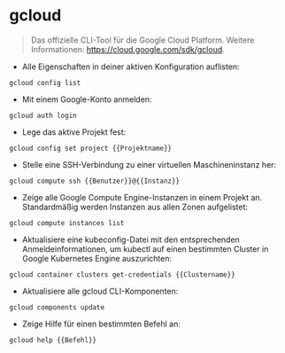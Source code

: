# gcloud

> Das offizielle CLI-Tool für die Google Cloud Platform.
> Weitere Informationen: https://cloud.google.com/sdk/gcloud.

- Alle Eigenschaften in deiner aktiven Konfiguration auflisten:

`gcloud config list`

- Mit einem Google-Konto anmelden:

`gcloud auth login`

- Lege das aktive Projekt fest:

`gcloud config set project {{Projektname}}`

- Stelle eine SSH-Verbindung zu einer virtuellen Maschineninstanz her:

`gcloud compute ssh {{Benutzer}}@{{Instanz}}`

- Zeige alle Google Compute Engine-Instanzen in einem Projekt an. Standardmäßig werden Instanzen aus allen Zonen aufgelistet:

`gcloud compute instances list`

- Aktualisiere eine kubeconfig-Datei mit den entsprechenden Anmeldeinformationen, um kubectl auf einen bestimmten Cluster in Google Kubernetes Engine auszurichten:

`gcloud container clusters get-credentials {{Clustername}}`

- Aktualisiere alle gcloud CLI-Komponenten:

`gcloud components update`

- Zeige Hilfe für einen bestimmten Befehl an:

`gcloud help {{Befehl}}`
